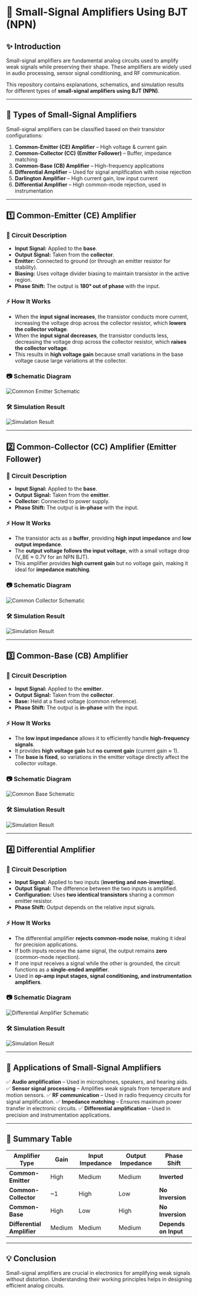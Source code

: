 # 📘 Small-Signal Amplifiers Using BJT (NPN)

## ✨ Introduction
Small-signal amplifiers are fundamental analog circuits used to amplify weak signals while preserving their shape. These amplifiers are widely used in audio processing, sensor signal conditioning, and RF communication.

This repository contains explanations, schematics, and simulation results for different types of **small-signal amplifiers using BJT (NPN)**.

---

## 🔹 Types of Small-Signal Amplifiers
Small-signal amplifiers can be classified based on their transistor configurations:

1. **Common-Emitter (CE) Amplifier** – High voltage & current gain
2. **Common-Collector (CC) (Emitter Follower)** – Buffer, impedance matching
3. **Common-Base (CB) Amplifier** – High-frequency applications
4. **Differential Amplifier** – Used for signal amplification with noise rejection
5.  **Darlington Amplifier** – High current gain, low input current
6. **Differential Amplifier** – High common-mode rejection, used in instrumentation

---

## 1️⃣ Common-Emitter (CE) Amplifier

### 📌 Circuit Description
- **Input Signal:** Applied to the **base**.
- **Output Signal:** Taken from the **collector**.
- **Emitter:** Connected to ground (or through an emitter resistor for stability).
- **Biasing:** Uses voltage divider biasing to maintain transistor in the active region.
- **Phase Shift:** The output is **180° out of phase** with the input.

### ⚡ How It Works
- When the **input signal increases**, the transistor conducts more current, increasing the voltage drop across the collector resistor, which **lowers the collector voltage**.
- When the **input signal decreases**, the transistor conducts less, decreasing the voltage drop across the collector resistor, which **raises the collector voltage**.
- This results in **high voltage gain** because small variations in the base voltage cause large variations at the collector.

### 📷 Schematic Diagram

![Common Emitter Schematic](./images/common_emitter.png)

### 🛠 Simulation Result

![Simulation Result](./images/common_emitter_simulation.png)

---

## 2️⃣ Common-Collector (CC) Amplifier (Emitter Follower)

### 📌 Circuit Description
- **Input Signal:** Applied to the **base**.
- **Output Signal:** Taken from the **emitter**.
- **Collector:** Connected to power supply.
- **Phase Shift:** The output is **in-phase** with the input.

### ⚡ How It Works
- The transistor acts as a **buffer**, providing **high input impedance** and **low output impedance**.
- The **output voltage follows the input voltage**, with a small voltage drop (V_BE ≈ 0.7V for an NPN BJT).
- This amplifier provides **high current gain** but no voltage gain, making it ideal for **impedance matching**.

### 📷 Schematic Diagram

![Common Collector Schematic](./images/common_collector.png)

### 🛠 Simulation Result

![Simulation Result](./images/common_collector_simulation.png)

---

## 3️⃣ Common-Base (CB) Amplifier

### 📌 Circuit Description
- **Input Signal:** Applied to the **emitter**.
- **Output Signal:** Taken from the **collector**.
- **Base:** Held at a fixed voltage (common reference).
- **Phase Shift:** The output is **in-phase** with the input.

### ⚡ How It Works
- The **low input impedance** allows it to efficiently handle **high-frequency signals**.
- It provides **high voltage gain** but **no current gain** (current gain ≈ 1).
- The **base is fixed**, so variations in the emitter voltage directly affect the collector voltage.

### 📷 Schematic Diagram

![Common Base Schematic](./images/common_base.png)

### 🛠 Simulation Result

![Simulation Result](./images/common_base_simulation.png)

---

## 4️⃣ Differential Amplifier

### 📌 Circuit Description
- **Input Signal:** Applied to two inputs (**inverting and non-inverting**).
- **Output Signal:** The difference between the two inputs is amplified.
- **Configuration:** Uses **two identical transistors** sharing a common emitter resistor.
- **Phase Shift:** Output depends on the relative input signals.

### ⚡ How It Works
- The differential amplifier **rejects common-mode noise**, making it ideal for precision applications.
- If both inputs receive the same signal, the output remains **zero** (common-mode rejection).
- If one input receives a signal while the other is grounded, the circuit functions as a **single-ended amplifier**.
- Used in **op-amp input stages, signal conditioning, and instrumentation amplifiers**.

### 📷 Schematic Diagram

![Differential Amplifier Schematic](./images/differential_amplifier.png)

### 🛠 Simulation Result

![Simulation Result](./images/differential_amplifier_simulation.png)

---

## 📌 Applications of Small-Signal Amplifiers
✅ **Audio amplification** – Used in microphones, speakers, and hearing aids.
✅ **Sensor signal processing** – Amplifies weak signals from temperature and motion sensors.
✅ **RF communication** – Used in radio frequency circuits for signal amplification.
✅ **Impedance matching** – Ensures maximum power transfer in electronic circuits.
✅ **Differential amplification** – Used in precision and instrumentation applications.

---

## 📌 Summary Table
| Amplifier Type | Gain | Input Impedance | Output Impedance | Phase Shift |
|---------------|------|----------------|-----------------|------------|
| **Common-Emitter** | High | Medium | Medium | **Inverted** |
| **Common-Collector** | ~1 | High | Low | **No Inversion** |
| **Common-Base** | High | Low | High | **No Inversion** |
| **Differential Amplifier** | Medium | Medium | Medium | **Depends on Input** |

---

## 💡 Conclusion
Small-signal amplifiers are crucial in electronics for amplifying weak signals without distortion. Understanding their working principles helps in designing efficient analog circuits.

